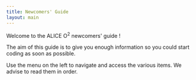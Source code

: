 ```yaml
---
title: Newcomers' Guide
layout: main
---
```


Welcome to the ALICE O<sup>2</sup> newcomers' guide !

The aim of this guide is to give you enough information so you could start coding as soon as possible.

Use the menu on the left to navigate and access the various items. We advise to read them in order.
